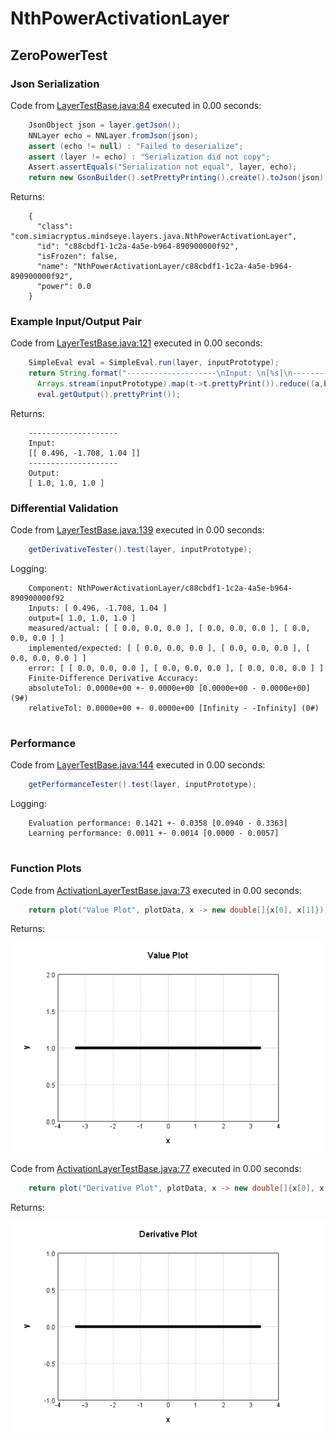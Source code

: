 # NthPowerActivationLayer
## ZeroPowerTest
### Json Serialization
Code from [LayerTestBase.java:84](../../../../../../../../../MindsEye/src/test/java/com/simiacryptus/mindseye/layers/LayerTestBase.java#L84) executed in 0.00 seconds: 
```java
    JsonObject json = layer.getJson();
    NNLayer echo = NNLayer.fromJson(json);
    assert (echo != null) : "Failed to deserialize";
    assert (layer != echo) : "Serialization did not copy";
    Assert.assertEquals("Serialization not equal", layer, echo);
    return new GsonBuilder().setPrettyPrinting().create().toJson(json);
```

Returns: 

```
    {
      "class": "com.simiacryptus.mindseye.layers.java.NthPowerActivationLayer",
      "id": "c88cbdf1-1c2a-4a5e-b964-890900000f92",
      "isFrozen": false,
      "name": "NthPowerActivationLayer/c88cbdf1-1c2a-4a5e-b964-890900000f92",
      "power": 0.0
    }
```



### Example Input/Output Pair
Code from [LayerTestBase.java:121](../../../../../../../../../MindsEye/src/test/java/com/simiacryptus/mindseye/layers/LayerTestBase.java#L121) executed in 0.00 seconds: 
```java
    SimpleEval eval = SimpleEval.run(layer, inputPrototype);
    return String.format("--------------------\nInput: \n[%s]\n--------------------\nOutput: \n%s",
      Arrays.stream(inputPrototype).map(t->t.prettyPrint()).reduce((a,b)->a+",\n"+b).get(),
      eval.getOutput().prettyPrint());
```

Returns: 

```
    --------------------
    Input: 
    [[ 0.496, -1.708, 1.04 ]]
    --------------------
    Output: 
    [ 1.0, 1.0, 1.0 ]
```



### Differential Validation
Code from [LayerTestBase.java:139](../../../../../../../../../MindsEye/src/test/java/com/simiacryptus/mindseye/layers/LayerTestBase.java#L139) executed in 0.00 seconds: 
```java
    getDerivativeTester().test(layer, inputPrototype);
```
Logging: 
```
    Component: NthPowerActivationLayer/c88cbdf1-1c2a-4a5e-b964-890900000f92
    Inputs: [ 0.496, -1.708, 1.04 ]
    output=[ 1.0, 1.0, 1.0 ]
    measured/actual: [ [ 0.0, 0.0, 0.0 ], [ 0.0, 0.0, 0.0 ], [ 0.0, 0.0, 0.0 ] ]
    implemented/expected: [ [ 0.0, 0.0, 0.0 ], [ 0.0, 0.0, 0.0 ], [ 0.0, 0.0, 0.0 ] ]
    error: [ [ 0.0, 0.0, 0.0 ], [ 0.0, 0.0, 0.0 ], [ 0.0, 0.0, 0.0 ] ]
    Finite-Difference Derivative Accuracy:
    absoluteTol: 0.0000e+00 +- 0.0000e+00 [0.0000e+00 - 0.0000e+00] (9#)
    relativeTol: 0.0000e+00 +- 0.0000e+00 [Infinity - -Infinity] (0#)
    
```

### Performance
Code from [LayerTestBase.java:144](../../../../../../../../../MindsEye/src/test/java/com/simiacryptus/mindseye/layers/LayerTestBase.java#L144) executed in 0.00 seconds: 
```java
    getPerformanceTester().test(layer, inputPrototype);
```
Logging: 
```
    Evaluation performance: 0.1421 +- 0.0358 [0.0940 - 0.3363]
    Learning performance: 0.0011 +- 0.0014 [0.0000 - 0.0057]
    
```

### Function Plots
Code from [ActivationLayerTestBase.java:73](../../../../../../../../../MindsEye/src/test/java/com/simiacryptus/mindseye/layers/java/ActivationLayerTestBase.java#L73) executed in 0.00 seconds: 
```java
    return plot("Value Plot", plotData, x -> new double[]{x[0], x[1]});
```

Returns: 

![Result](etc/test.1.png)



Code from [ActivationLayerTestBase.java:77](../../../../../../../../../MindsEye/src/test/java/com/simiacryptus/mindseye/layers/java/ActivationLayerTestBase.java#L77) executed in 0.00 seconds: 
```java
    return plot("Derivative Plot", plotData, x -> new double[]{x[0], x[2]});
```

Returns: 

![Result](etc/test.2.png)



